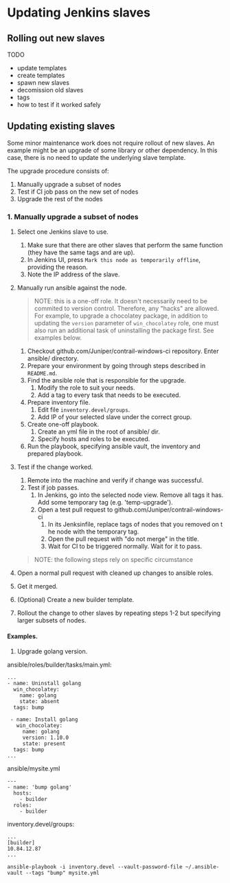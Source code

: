 # Updating Jenkins slaves

## Rolling out new slaves

TODO
- update templates
- create templates
- spawn new slaves
- decomission old slaves
- tags
- how to test if it worked safely

## Updating existing slaves

Some minor maintenance work does not require rollout of new slaves. An example might be an upgrade of
some library or other dependency. In this case, there is no need to update the underlying slave template.

The upgrade procedure consists of:
1. Manually upgrade a subset of nodes
1. Test if CI job pass on the new set of nodes
1. Upgrade the rest of the nodes

### 1. Manually upgrade a subset of nodes

1. Select one Jenkins slave to use.
    1. Make sure that there are other slaves that perform the same function (they have the same tags and are up).
    1. In Jenkins UI, press `Mark this node as temporarily offline`, providing the reason.
    1. Note the IP address of the slave.
1. Manually run ansible against the node.

    > NOTE: this is a one-off role. It doesn't necessarily need to be commited to
    version control. Therefore, any "hacks" are allowed. For example, to upgrade
    a chocolatey package, in addition to updating the `version` parameter of
    `win_chocolatey` role, one must also run an additional task of uninstalling
    the package first. See examples below.
    1. Checkout github.com/Juniper/contrail-windows-ci repository. Enter ansible/ directory.
    1. Prepare your environment by going through steps described in `README.md`. 
    1. Find the ansible role that is responsible for the upgrade.
        1. Modify the role to suit your needs. 
        1. Add a tag to every task that needs to be executed.
    1. Prepare inventory file.
        1. Edit file `inventory.devel/groups`.
        1. Add IP of your selected slave under the correct group.
    1. Create one-off playbook.
        1. Create an yml file in the root of ansible/ dir.
        1. Specify hosts and roles to be executed.
    1. Run the playbook, specifying ansible vault, the inventory and prepared playbook.
1. Test if the change worked.
    1. Remote into the machine and verify if change was successful.
    1. Test if job passes.
        1. In Jenkins, go into the selected node view. Remove all tags it has. Add some temporary tag (e.g. 'temp-upgrade').
        1. Open a test pull request to github.com/Juniper/contrail-windows-ci
            1. In its Jenksinfile, replace tags of nodes that you removed on t he node with the temporary tag.
            1. Open the pull request with "do not merge" in the title.
            1. Wait for CI to be triggered normally. Wait for it to pass.

    > NOTE: the following steps rely on specific circumstance
1. Open a normal pull request with cleaned up changes to ansible roles.
1. Get it merged.
1. (Optional) Create a new builder template.
1. Rollout the change to other slaves by repeating steps 1-2 but specifying larger subsets of nodes.

#### Examples.

1. Upgrade golang version.

ansible/roles/builder/tasks/main.yml:
```
...
- name: Uninstall golang
  win_chocolatey:
    name: golang
    state: absent
  tags: bump
 
 - name: Install golang
   win_chocolatey:
     name: golang
     version: 1.10.0
     state: present
  tags: bump
...
```

ansible/mysite.yml
```
---
- name: 'bump golang'
  hosts: 
    - builder
  roles: 
    - builder
```

inventory.devel/groups:
```
...
[builder]
10.84.12.87
...
```

```
ansible-playbook -i inventory.devel --vault-password-file ~/.ansible-vault --tags "bump" mysite.yml
```
